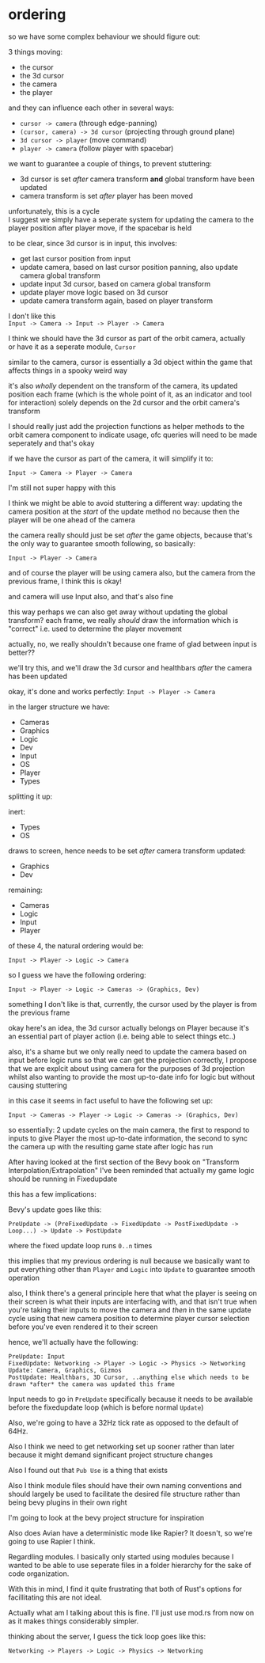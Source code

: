 # ordering

so we have some complex behaviour we should figure out:

3 things moving:

- the cursor
- the 3d cursor
- the camera
- the player

and they can influence each other in several ways:

- `cursor -> camera` (through edge-panning)
- `(cursor, camera) -> 3d cursor` (projecting through ground plane)
- `3d cursor -> player` (move command)
- `player -> camera` (follow player with spacebar)

we want to guarantee a couple of things, to prevent stuttering:

- 3d cursor is set _after_ camera transform **and** global transform have been updated
- camera transform is set _after_ player has been moved

unfortunately, this is a cycle  
I suggest we simply have a seperate system for updating the camera to the player position after player move, if the spacebar is held

to be clear, since 3d cursor is in input, this involves:

- get last cursor position from input
- update camera, based on last cursor position panning, also update camera global transform
- update input 3d cursor, based on camera global transform
- update player move logic based on 3d cursor
- update camera transform again, based on player transform

I don't like this  
`Input -> Camera -> Input -> Player -> Camera`

I think we should have the 3d cursor as part of the orbit camera, actually  
or have it as a seperate module, `Cursor`

similar to the camera, cursor is essentially a 3d object within the game that affects things in a spooky weird way

it's also _wholly_ dependent on the transform of the camera, its updated position each frame (which is the whole point of it, as an indicator and tool for interaction) solely depends on the 2d cursor and the orbit camera's transform

I should really just add the projection functions as helper methods to the orbit camera component to indicate usage, ofc queries will need to be made seperately and that's okay

if we have the cursor as part of the camera, it will simplify it to:

`Input -> Camera -> Player -> Camera`

I'm still not super happy with this

I think we might be able to avoid stuttering a different way:
updating the camera position at the _start_ of the update method
no because then the player will be one ahead of the camera

the camera really should just be set _after_ the game objects, because that's the only way to guarantee smooth following, so basically:

`Input -> Player -> Camera`

and of course the player will be using camera also, but the camera from the previous frame, I think this is okay!

and camera will use Input also, and that's also fine

this way perhaps we can also get away without updating the global transform?
each frame, we really _should_ draw the information which is "correct" i.e. used to determine the player movement

actually, no, we really shouldn't because one frame of glad between input is better??

we'll try this, and we'll draw the 3d cursor and healthbars _after_ the camera has been updated

okay, it's done and works perfectly: `Input -> Player -> Camera`

in the larger structure we have:

- Cameras
- Graphics
- Logic
- Dev
- Input
- OS
- Player
- Types

splitting it up:

inert:

- Types
- OS

draws to screen, hence needs to be set _after_ camera transform updated:

- Graphics
- Dev

remaining:

- Cameras
- Logic
- Input
- Player

of these 4, the natural ordering would be:

`Input -> Player -> Logic -> Camera`

so I guess we have the following ordering:

`Input -> Player -> Logic -> Cameras -> (Graphics, Dev)`

something I don't like is that, currently, the cursor used by the player is from the previous frame

okay here's an idea, the 3d cursor actually belongs on Player because it's an essential part of player action (i.e. being able to select things etc..)

also, it's a shame but we only really need to update the camera based on input before logic runs so that we can get the projection correctly, I propose that we are explcit about using camera for the purposes of 3d projection whilst also wanting to provide the most up-to-date info for logic but without causing stuttering

in this case it seems in fact useful to have the following set up:

`Input -> Cameras -> Player -> Logic -> Cameras -> (Graphics, Dev)`

so essentially: 2 update cycles on the main camera, the first to respond to inputs to give Player the most up-to-date information, the second to sync the camera up with the resulting game state after logic has run

After having looked at the first section of the Bevy book on "Transform Interpolation/Extrapolation" I've been reminded that actually my game logic should be running in Fixedupdate

this has a few implications:

Bevy's update goes like this:

`PreUpdate -> (PreFixedUpdate -> FixedUpdate -> PostFixedUpdate -> Loop...) -> Update -> PostUpdate`

where the fixed update loop runs `0..n` times

this implies that my previous ordering is null because we basically want to put everything other than `Player` and `Logic` into `Update` to guarantee smooth operation

also, I think there's a general principle here that what the player is seeing on their screen is what their inputs are interfacing with, and that isn't true when you're taking their inputs to move the camera and _then_ in the same update cycle using that new camera position to determine player cursor selection before you've even rendered it to their screen

hence, we'll actually have the following:

```
PreUpdate: Input
FixedUpdate: Networking -> Player -> Logic -> Physics -> Networking
Update: Camera, Graphics, Gizmos
PostUpdate: Healthbars, 3D Cursor, ..anything else which needs to be drawn *after* the camera was updated this frame
```

Input needs to go in `PreUpdate` specifically because it needs to be available before the fixedupdate loop (which is before normal `Update`)

Also, we're going to have a 32Hz tick rate as opposed to the default of 64Hz.

Also I think we need to get networking set up sooner rather than later because it might demand significant project structure changes

Also I found out that `Pub Use` is a thing that exists

Also I think module files should have their own naming conventions and should largely be used to facilitate the desired file structure rather than being bevy plugins in their own right

I'm going to look at the bevy project structure for inspiration

Also does Avian have a deterministic mode like Rapier?
It doesn't, so we're going to use Rapier I think.

Regardling modules. I basically only started using modules because I wanted to be able to use seperate files in a folder hierarchy for the sake of code organization.

With this in mind, I find it quite frustrating that both of Rust's options for facillitating this are not ideal.

Actually what am I talking about this is fine. I'll just use mod.rs from now on as it makes things considerably simpler.

thinking about the server, I guess the tick loop goes like this:

`Networking -> Players -> Logic -> Physics -> Networking`
